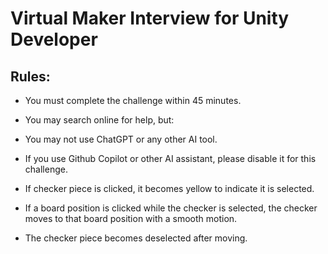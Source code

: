 # Virtual Maker Interview for Unity Developer

## Rules:
- You must complete the challenge within 45 minutes.
- You may search online for help, but:
- You may not use ChatGPT or any other AI tool.
- If you use Github Copilot or other AI assistant, please disable it for this challenge.

- If checker piece is clicked, it becomes yellow to indicate it is selected.
- If a board position is clicked while the checker is selected, the checker moves to that board position with a smooth motion.
- The checker piece becomes deselected after moving.
